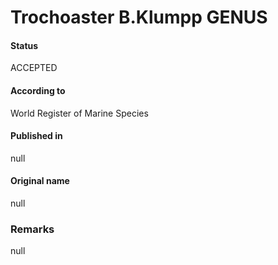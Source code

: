 Trochoaster B.Klumpp GENUS
=======

#### Status
ACCEPTED

#### According to
World Register of Marine Species

#### Published in
null

#### Original name
null

### Remarks
null